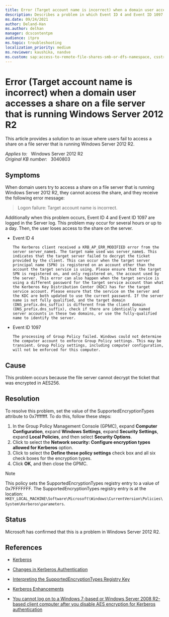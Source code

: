 ```yaml
---
title: Error (Target account name is incorrect) when a domain user accesses a share on a file server that is running Windows Server 2012 R2
description: Describes a problem in which Event ID 4 and Event ID 1097 are logged in the Server log. Provides a Resolution.
ms.date: 09/24/2021
author: Deland-Han
ms.author: delhan
manager: dcscontentpm
audience: itpro
ms.topic: troubleshooting
localization_priority: medium
ms.reviewer: kaushika, nandve
ms.custom: sap:access-to-remote-file-shares-smb-or-dfs-namespace, csstroubleshoot
---
```

# Error (Target account name is incorrect) when a domain user accesses a share on a file server that is running Windows Server 2012 R2

This article provides a solution to an issue where users fail to access a share on a file server that is running Windows Server 2012 R2.

_Applies to:_ &nbsp; Windows Server 2012 R2  
_Original KB number:_ &nbsp; 3040803

## Symptoms

When domain users try to access a share on a file server that is running Windows Server 2012 R2, they cannot access the share, and they receive the following error message:

> Logon failure: Target account name is incorrect.

Additionally when this problem occurs, Event ID 4 and Event ID 1097 are logged in the Server log. This problem may occur for several hours or up to a day. Then, the user loses access to the share on the server.

- Event ID 4

  ```output
  The Kerberos client received a KRB_AP_ERR_MODIFIED error from the server server_name$. The target name used was server_name$. This indicates that the target server failed to decrypt the ticket provided by the client. This can occur when the target server principal name (SPN) is registered on an account other than the account the target service is using. Please ensure that the target SPN is registered on, and only registered on, the account used by the server. This error can also happen when the target service is using a different password for the target service account than what the Kerberos Key Distribution Center (KDC) has for the target service account. Please ensure that the service on the server and the KDC are both updated to use the current password. If the server name is not fully qualified, and the target domain (DNS_prefix.dns_suffix) is different from the client domain (DNS_prefix.dns_suffix), check if there are identically named server accounts in these two domains, or use the fully-qualified name to identify the server.
  ```

- Event ID 1097

  ```output
  The processing of Group Policy failed. Windows could not determine the computer account to enforce Group Policy settings. This may be transient. Group Policy settings, including computer configuration, will not be enforced for this computer.
  ```

## Cause

This problem occurs because the file server cannot decrypt the ticket that was encrypted in AES256.

## Resolution

To resolve this problem, set the value of the SupportedEncryptionTypes attribute to 0x7fffffff. To do this, follow these steps:

1. In the Group Policy Management Console (GPMC), expand **Computer Configuration**, expand **Windows Settings**, expand **Security Settings**, expand **Local Policies**, and then select **Security Options**.
2. Click to select the **Network security: Configure encryption types allowed for Kerberos** option.
3. Click to select the **Define these policy settings** check box and all six check boxes for the encryption types.
4. Click **OK**, and then close the GPMC.

> [!NOTE]
> This policy sets the SupportedEncryptionTypes registry entry to a value of 0x7FFFFFFF. The SupportedEncryptionTypes registry entry is at the location: `HKEY_LOCAL_MACHINE\Software\Microsoft\Windows\CurrentVersion\Policies\System\Kerberos\parameters`.

## Status

Microsoft has confirmed that this is a problem in Windows Server 2012 R2.

## References

- [Kerberos](/previous-versions/windows/it-pro/windows-server-2008-R2-and-2008/cc753173(v=ws.10))

- [Changes in Kerberos Authentication](/previous-versions/windows/it-pro/windows-server-2008-R2-and-2008/dd560670(v=ws.10))

- [Interpreting the SupportedEncryptionTypes Registry Key](/archive/blogs/petergu/interpreting-the-supportedencryptiontypes-registry-key)

- [Kerberos Enhancements](/previous-versions/windows/it-pro/windows-vista/cc749438(v=ws.10))

- [You cannot log on to a Windows 7-based or Windows Server 2008 R2-based client computer after you disable AES encryption for Kerberos authentication](https://support.microsoft.com/help/2768494)
